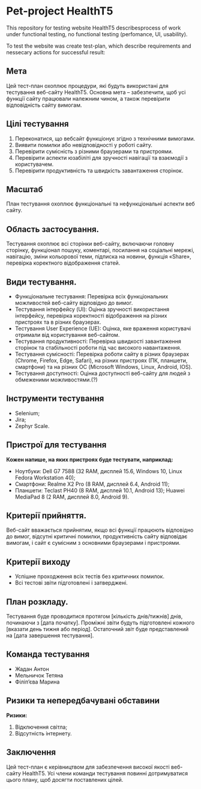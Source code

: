 # Pet-project HealthT5
This repository for testing website HealthT5 describesprocess of work under functional testing, no functional testing (perfomance, UI, usability).

To test the website was create test-plan, which describe requirements and nessecary actions for successful result:
## Мета
Цей тест-план охоплює процедури, які будуть використані для тестування веб-сайту HealthT5. 
Основна мета – забезпечити, щоб усі функції сайту працювали належним чином, а також перевірити відповідність сайту вимогам.

## Цілі тестування
1. Переконатися, що вебсайт функціонує згідно з технічними вимогами.
2. Виявити помилки або невідповідності у роботі сайту.
3. Перевірити сумісність з різними браузерами та пристроями.
4. Перевірити аспекти юзабіліті для зручності навігації та взаємодії з користувачем.
5. Перевірити продуктивність та швидкість завантаження сторінок.

## Масштаб
План тестування охоплює функціональні та нефункціональні аспекти веб сайту.

## Область застосування. 
Тестування охоплює всі сторінки веб-сайту, включаючи головну сторінку, функціонал пошуку, коментарі, посилання на соціальні мережі, навігацію, зміни кольорової теми, підписка на новини, функція «Share», перевірка коректного відображення статей.

## Види тестування.
- Функціональне тестування: Перевірка всіх функціональних можливостей веб-сайту відповідно до вимог.
- Тестування інтерфейсу (UI): Оцінка зручності використання інтерфейсу, перевірка коректності відображення на різних пристроях та в різних браузерах.
- Тестування User Experience (UE): Оцінка, яке враження користувачі отримали від користування веб-сайтом.
- Тестування продуктивності: Перевірка швидкості завантаження сторінок та стабільності роботи під час високого навантаження.
- Тестування сумісності: Перевірка роботи сайту в різних браузерах (Chrome, Firefox, Edge, Safari), на різних пристроях (ПК, планшети, смартфони) та на різних ОС (Microsoft Windows, Linux, Android, IOS).
- Тестування доступності: Оцінка доступності веб-сайту для людей з обмеженими можливостями.(?)

## Інструменти тестування
- Selenium;
- Jira;
- Zephyr Scale.

## Пристрої для тестування
**Кожен напише, на яких пристроях буде тестувати, наприклад:**
- Ноутбуки: Dell G7 7588 (32 RAM, дисплей 15.6, Windows 10, Linux Fedora Workstation 40); 
- Смартфони: Realme X2 Pro (8 RAM, дисплей 6.4, Android 11);
- Планшети: Teclast PH40 (8 RAM, дисплей 10.1, Android 13); Huawei MediaPad 8 (2 RAM, дисплей 8.0, Android 9).

## Критерії прийняття. 
Веб-сайт вважається прийнятим, якщо всі функції працюють відповідно до вимог, відсутні критичні помилки, продуктивність сайту відповідає вимогам, і сайт є  сумісним з основними браузерами і пристроями.

## Критерії виходу
- Успішне проходження всіх тестів без критичних помилок.
- Всі тестові звіти підготовлені і затверджені.

## План розкладу. 
Тестування буде проводитися протягом [кількість днів/тижнів] днів, починаючи з [дата початку]. 
Проміжні звіти будуть підготовлені кожного [вказати день тижня або період]. 
Остаточний звіт буде представлений на [дата завершення тестування].

## Команда тестування
- Жадан Антон
- Мельничок Тетяна
- Філіп’єва Марина

## Ризики та непередбачувані обставини
**Ризики:**
1. Відключення світла;
2. Відсутність інтернету.

## Заключення 
Цей тест-план є керівництвом для забезпечення високої якості веб-сайту HealthT5. 
Усі члени команди тестування повинні дотримуватися цього плану, щоб досягти поставлених цілей.
